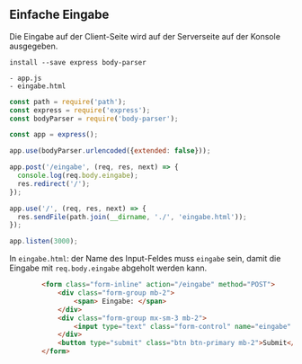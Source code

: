 
## Einfache Eingabe

Die Eingabe auf der Client-Seite wird auf der Serverseite auf der Konsole ausgegeben.

```
install --save express body-parser

- app.js
- eingabe.html
```

```javascript
const path = require('path');
const express = require('express');
const bodyParser = require('body-parser');

const app = express();

app.use(bodyParser.urlencoded({extended: false}));

app.post('/eingabe', (req, res, next) => {
  console.log(req.body.eingabe);
  res.redirect('/');
});

app.use('/', (req, res, next) => {
  res.sendFile(path.join(__dirname, './', 'eingabe.html'));
});

app.listen(3000);
```


In `eingabe.html`: der Name des Input-Feldes muss `eingabe` sein, damit die Eingabe mit
`req.body.eingabe` abgeholt werden kann.


```html
        <form class="form-inline" action="/eingabe" method="POST">
            <div class="form-group mb-2">
                <span> Eingabe: </span>
            </div>
            <div class="form-group mx-sm-3 mb-2">
                <input type="text" class="form-control" name="eingabe" placeholder="... etwas eingeben">
            </div>
            <button type="submit" class="btn btn-primary mb-2">Submit</button>
        </form>

```